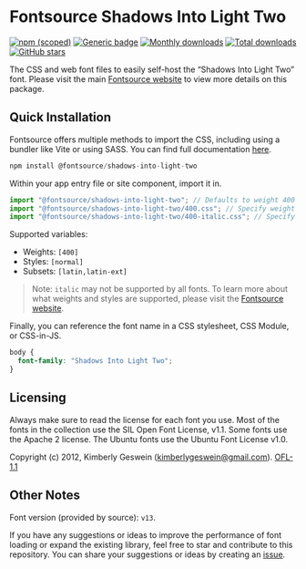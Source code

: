 # Fontsource Shadows Into Light Two

[![npm (scoped)](https://img.shields.io/npm/v/@fontsource/shadows-into-light-two?color=brightgreen)](https://www.npmjs.com/package/@fontsource/shadows-into-light-two) [![Generic badge](https://img.shields.io/badge/fontsource-passing-brightgreen)](https://github.com/fontsource/fontsource) [![Monthly downloads](https://badgen.net/npm/dm/@fontsource/shadows-into-light-two)](https://github.com/fontsource/fontsource) [![Total downloads](https://badgen.net/npm/dt/@fontsource/shadows-into-light-two)](https://github.com/fontsource/fontsource) [![GitHub stars](https://img.shields.io/github/stars/fontsource/fontsource.svg?style=social&label=Star)](https://github.com/fontsource/fontsource/stargazers)

The CSS and web font files to easily self-host the “Shadows Into Light Two” font. Please visit the main [Fontsource website](https://fontsource.org/fonts/shadows-into-light-two) to view more details on this package.

## Quick Installation

Fontsource offers multiple methods to import the CSS, including using a bundler like Vite or using SASS. You can find full documentation [here](https://fontsource.org/docs/getting-started/introduction).

```javascript
npm install @fontsource/shadows-into-light-two
```

Within your app entry file or site component, import it in.

```javascript
import "@fontsource/shadows-into-light-two"; // Defaults to weight 400
import "@fontsource/shadows-into-light-two/400.css"; // Specify weight
import "@fontsource/shadows-into-light-two/400-italic.css"; // Specify weight and style
```

Supported variables:
- Weights: `[400]`
- Styles: `[normal]`
- Subsets: `[latin,latin-ext]`

> Note: `italic` may not be supported by all fonts. To learn more about what weights and styles are supported, please visit the [Fontsource website](https://fontsource.org/fonts/shadows-into-light-two).

Finally, you can reference the font name in a CSS stylesheet, CSS Module, or CSS-in-JS.

```css
body {
  font-family: "Shadows Into Light Two";
}
```

## Licensing
Always make sure to read the license for each font you use. Most of the fonts in the collection use the SIL Open Font License, v1.1. Some fonts use the Apache 2 license. The Ubuntu fonts use the Ubuntu Font License v1.0.

Copyright (c) 2012, Kimberly Geswein (kimberlygeswein@gmail.com).
[OFL-1.1](http://scripts.sil.org/OFL)

## Other Notes
Font version (provided by source): `v13`.

If you have any suggestions or ideas to improve the performance of font loading or expand the existing library, feel free to star and contribute to this repository. You can share your suggestions or ideas by creating an [issue](https://github.com/fontsource/fontsource/issues).